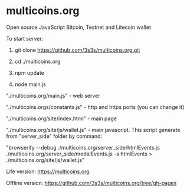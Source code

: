# multicoins.org
Open source JavaScript Bitcoin, Testnet and Litecoin wallet

To start server:

1. git clone https://github.com/3s3s/multicoins.org.git

2. cd ./multicoins.org

3. npm update

4. node main.js 



"./multicoins.org/main.js" - web server

"./multicoins.orgs/constants.js" - http and https ports (you can change it)

"./multicoins.org/site/index.html" - main page

"./multicoins.org/site/js/wallet.js" - main javascript. This script generate from "server_side" folder by command: 

"browserify --debug ./multicoins.org/server_side/htmlEvents.js ./multicoins.org/server_side/modalEvents.js -s htmlEvents > ./multicoins.org/site/js/wallet.js"

Life version: https://multicoins.org

Offline version: https://github.com/3s3s/multicoins.org/tree/gh-pages





